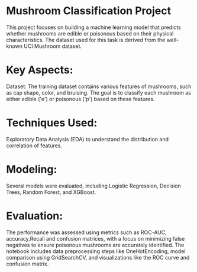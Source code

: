 # Mushroom Classification Project
This project focuses on building a machine learning model that predicts whether mushrooms are edible or poisonous based on their physical characteristics. The dataset used for this task is derived from the well-known UCI Mushroom dataset.

# Key Aspects:
Dataset: The training dataset contains various features of mushrooms, such as cap shape, color, and bruising. The goal is to classify each mushroom as either edible ('e') or poisonous ('p') based on these features.

# Techniques Used:
Exploratory Data Analysis (EDA) to understand the distribution and correlation of features.

# Modeling: 
Several models were evaluated, including Logistic Regression, Decision Trees, Random Forest, and XGBoost.

# Evaluation: 
The performance was assessed using metrics such as ROC-AUC, accuracy,Recall and confusion matrices, with a focus on minimizing false negatives to ensure poisonous mushrooms are accurately identified.
The notebook includes data preprocessing steps like OneHotEncoding, model comparison using GridSearchCV, and visualizations like the ROC curve and confusion matrix.
